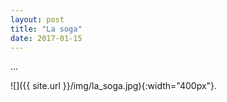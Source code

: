 ```yaml
---
layout: post
title: "La soga"
date: 2017-01-15
---
```


...

![]({{ site.url }}/img/la_soga.jpg){:width="400px"}.

